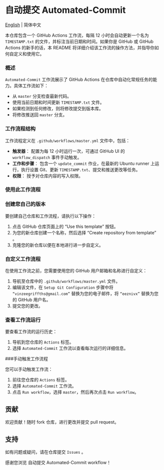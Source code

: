 # 自动提交 Automated-Commit

[English](README.md) | 简体中文

本仓库包含一个 GitHub Actions 工作流，每隔 12 小时会自动更新一个名为 `TIMESTAMP.txt` 的文件，并标注当前日期和时间。如果你是 GitHub 或 GitHub Actions 的新手的话，本 README 将详细介绍该工作流的操作方法，并指导你如何自定义和使用它。

### 概述

 `Automated-Commit` 工作流展示了 GitHub Actions 在仓库中自动化常规任务的能力。具体工作流如下：

- 从 `master` 分支检查最新代码。
- 使用当前日期和时间更新 `TIMESTAMP.txt` 文件。
- 如果检测到任何修改，则将修改提交到版本库。
- 将修改推送回 `master` 分支。

### 工作流程结构

工作流程定义在 `.github/workflows/master.yml` 文件中，包括：

- **触发器**： 配置为每 12 小时运行一次，可通过 GitHub UI 的 `workflow_dispatch` 事件手动触发。
- **工作和步骤**： 包含一个 `update_commit` 作业，在最新的 Ubuntu runner 上运行，执行设置 Git、更新 `TIMESTAMP.txt`、提交和推送更改等任务。
- **权限**： 授予对仓库内容的写入权限。

### 使用此工作流程

### 创建您自己的版本

要创建自己仓库和工作流程，请执行以下操作：

1. 点击 GitHub 仓库页面上的 “Use this template” 按钮。
2. 为您的新仓库创建一个名称，然后选择 “Create repository from template” 。
3. 克隆您的新仓库以便在本地进行进一步自定义。

### 自定义工作流程

在使用工作流之前，您需要使用您的 GitHub 用户邮箱和名称进行自定义：

1. 导航至仓库中的 `.github/workflows/master.yml` 文件。
2. 编辑该文件，在 `Setup Git Configuration` 步骤中将 `“vinzeegriffths@gmail.com”` 替换为您的电子邮件，将 `“eeznivx”` 替换为您的 GitHub 用户名。
3. 提交您的更改。

### 查看工作流运行

要查看工作流的运行历史：

1. 导航到您仓库的 `Actions` 标签。
2. 选择 `Automated-Commit` 工作流以查看每次运行的详细信息。

###手动触发工作流程

您可以手动触发工作流：

1. 前往您仓库的 `Actions` 标签。
2. 选择 `Automated-Commit` 工作流。
3. 点击 `Run workflow`，选择 `master`，然后再次点击 `Run workflow`。

## 贡献

欢迎贡献！随时 fork 仓库，进行更改并提交 pull request。

## 支持

如有问题或疑问，请在仓库提交 `Issues` 。

感谢您浏览 自动提交 Automated-Commit workflow！
